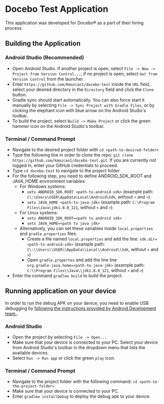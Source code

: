 # Docebo Test Application

This application was developed for Docebo® as a part of their hiring process. 

## Building the Application

### Android Studio (Recommended)

* Open Android Studio. If another project is open, select `File -> New -> Project from Version Control...`; if no project is open, select `Get from Version Control` from the launcher.
* Enter `https://github.com/Kmozcan1/docebo-test` inside the `URL` field, select your desired directory in the `Directory` field and click the `Clone` button.
* Gradle sync should start automatically. You can also force start it manually by selecting `File -> Sync Project with Gradle Files`, or by clicking the elephant icon with blue arrow on the Android Studio's toolbar.
* To build the project, select `Build -> Make Project` or click the green hammer icon on the Android Studio's toolbar.

### Terminal / Command Prompt

* Navigate to the desired project folder with `cd <path-to-desired-folder>`
* Type the following line in order to clone the repo: `git clone https://github.com/kmozcan1/docebo-test.git`. If you are currently not logged in, enter your GitHub credentials to proceed.
* Type `cd docebo-test` to navigate to the project folder
* For the following step, you need to define ANDROID_SDK_ROOT and JAVA_HOME environment variables:
  * For Windows systems:
    * `setx ANDROID_SDK_ROOT <path-to-android-sdk>` (example path: `C\:\Users\USER\AppData\Local\Android\Sdk`, without `<` and `>`)
    * `setx JAVA_HOME <path-to-java-jdk>` (example path: `C:\Program Files\Java\jdk1.8.0_121`, without `<` and `>`)
  * For Linux systems:
    * `setx ANDROID_SDK_ROOT=<path to android sdk>`
    * `setx JAVA_HOME=<path to java jdk>`
  * Alternatively, you can set these variables inside `local.properties` and `gradle.properties` files:
    * Create a file named `local.properties` and add the line: `sdk.dir=<path-to-android-sdk>` (example path: `C\:\\Users\\USER\\AppData\\Local\\Android\\Sdk`, without `<` and `>`)
    * Open `gradle.propertes` and add the line line `org.gradle.java.home=<path-to-java-jdk>` (example path: `C:\\Program Files\\Java\\jdk1.8.0_121`, without `<` and `>`)
* Enter the command `gradlew build` to build the project.

## Running application on your device

In order to run the debug APK on your device, you need to enable USB debugging by [following the instructions provided by Android Development team.](https://developer.android.com/studio/debug/dev-options#enable).

### Android Studio
* Open the project by selecting `File -> Open...`
* Make sure that your device is connected to your PC. Select your device from Android Studio's toolbar in the dropdown menu that lists the available devices.
* Select `Run -> Run app` or click the green `play` icon.

### Terminal / Command Prompt
* Navigate to the project folder with the following command: `cd <path-to-the-project-folder>` 
* Make sure that your device is connected to your PC.
* Enter `gradlew installDebug` to deploy the debug apk to your device. 
  
  
  
  
